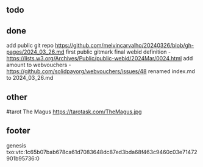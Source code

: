 ## todo

## done

add public git repo https://github.com/melvincarvalho/20240326/blob/gh-pages/2024_03_26.md
first public gitmark
final webid definition - https://lists.w3.org/Archives/Public/public-webid/2024Mar/0024.html
add amount to webvouchers - https://github.com/solidpayorg/webvouchers/issues/48
renamed index.md to 2024_03_26.md

## other

#tarot The Magus https://tarotask.com/TheMagus.jpg

## footer

genesis txo:vtc:1c65b07bab678ca61d7083648dc87ed3bda68f463c9460c03e71472901b95736:0

